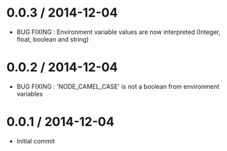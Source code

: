 0.0.3 / 2014-12-04
==================

  * BUG FIXING : Environment variable values are now interpreted (Integer, float, boolean and string)

0.0.2 / 2014-12-04
==================

  * BUG FIXING : 'NODE_CAMEL_CASE' is not a boolean from environment variables

0.0.1 / 2014-12-04
==================

  * Initial commit